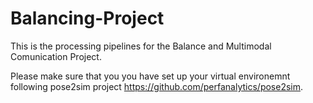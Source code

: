# Balancing-Project

This is the processing pipelines for the Balance and Multimodal Comunication Project. 

Please make sure that you you have set up your virtual environemnt following pose2sim project https://github.com/perfanalytics/pose2sim.

